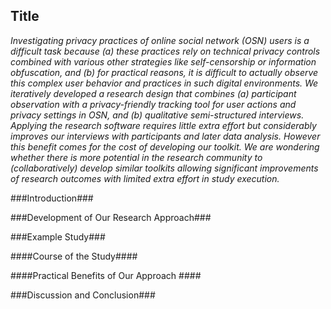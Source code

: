 ## Title ##

_Investigating privacy practices of online social network (OSN) users is a difficult task because (a) these practices rely on technical privacy controls combined with various other strategies like self-censorship or information obfuscation, and (b) for practical reasons, it is difficult to actually observe this complex user behavior and practices in such digital environments. We iteratively developed a research design that combines (a) participant observation with a privacy-friendly tracking tool for user actions and privacy settings in OSN, and (b) qualitative semi-structured interviews. Applying the research software requires little extra effort but considerably improves our interviews with participants and later data analysis. However this benefit comes for the cost of developing our toolkit. We are wondering whether there is more potential in the research community to (collaboratively) develop similar toolkits allowing significant improvements of research outcomes with limited extra effort in study execution._

###Introduction###

###Development of Our Research Approach###

###Example Study###

####Course of the Study####

####Practical Benefits of Our Approach ####

###Discussion and Conclusion###
